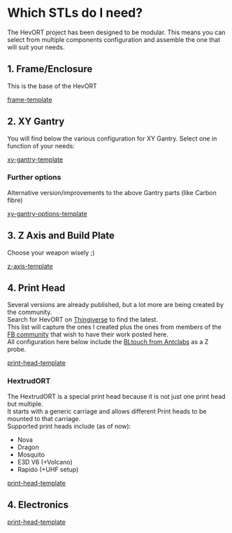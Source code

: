 # Which STLs do I need?

The HevORT project has been designed to be modular. This means you can select from multiple components configuration and assemble the one that will suit your needs.

<script>
    createGridData(1, [
        {
            title: "Frame",
            image: "../assets/images/components/FrameThumb.png",
            description: `The bare base frame with a side electronics bay`,
            buttons: [
                {title: "Frame Hardware Map", link: "https://a360.co/3dCjsfY"},
                {title: "BOM - Web", link: "https://miragec79.github.io/HevORT/bom/BOM_Frame_ElecExt.htm"},
                {title: "BOM - Download", link: "https://miragec79.github.io/HevORT/bom/BOM_Frame_ElecExt.xlsx"},
                {title: "CAD File", link: "https://a360.co/2xUD9B9"},
            ],
            customContent: "<span class='component-active-status'>Active</span>",
        },
        {
            title: "Enclosure",
            image: "../assets/images/components/AcidBeeThumb.png",
            description: `The  Acid Bee Enclosure`,
            buttons: [
                {title: "Thingiverse", link: "https://www.thingiverse.com/thing:5188673"},
                {title: "BOM - Web", link: "https://miragec79.github.io/HevORT/bom/BOM_Enclosure_AcidBee.htm"},
                {title: "BOM - Download", link: "https://miragec79.github.io/HevORT/bom/BOM_Enclosure_AcidBee.xlsx"},
                {title: "CAD File", link: "https://a360.co/3HD6rlY"},
            ],
            customContent: "<span class='component-active-status'>Active</span>",
        },
    ], {gridTemplateColumns: "1fr 1fr"});
    createGridData(2, [
        {
            title: "Standard XY",
            image: "../assets/images/components/XYThumb.png",
            description: `This version is suited for the commonly available GT2 pulleys.
                        <br>These pulleys available from china and other location are 9mm thick and have wider flanges(lips).`,
            buttons: [
                {title: "Thingiverse", link: "https://www.thingiverse.com/thing:4184477"},
                {title: "CAD File", link: "https://a360.co/2UEaOHa"},
            ],
            customContent: "<span class='component-active-status'>Since April 2019</span>",
        },
        {
            title: "(HT) XY High Temp",
            image: "../assets/images/components/XYHTThumb.png",
            description: `The High Temp version of the XY gantry features 5mm bore pulleys.  These are slightly thicker (10mm) and have a narrower lips.
                        <br>Note that due to extreme compactness of some components,
                        <br>transition bushings are necessary to fit the 5mm bore onto 3mm hardware.`,
            buttons: [
                {title: "Thingiverse", link: "https://www.thingiverse.com/thing:4402495"},
                {title: "CAD File", link: "https://a360.co/3ABEubX"},
            ],
            customContent: "<span class='component-active-status'>Since May 2020</span>",
        },
        {
            title: "(HD9) XY Heavy Duty 9mm",
            image: "../assets/images/components/XYHD9Thumb.png",
            description: `This XY Gantry will fit on the same frame as the Standard and HT version of the XY Gantry.
                        <br>The XYHD gantry are meant for very large printers or for the ones with very high performance in mind.
                        <br><br>Featuring:
                        <br>9mm or 12mm 2GT Belt,
                        <br>Center Pulley Bore 5mm Dowell Pins,
                        <br>MGN12H instead of MGN12C and more...`,
            buttons: [
                {title: "Thingiverse", link: "https://www.thingiverse.com/thing:4629715"},
                {title: "CAD File", link: "https://a360.co/35p2MH0"},
            ],
            customContent: "<span class='component-active-status'>Since Oct 2020</span>",
        },
        {
            title: "(HD12) XY Heavy Duty 12mm",
            image: "../assets/images/components/XYHD12Thumb.png",
            description: `This XY Gantry will fit on the same frame as the Standard and HT version of the XY Gantry.
                        <br>The XYHD gantry are meant for very large printers or for the ones with very high performance in mind.
                        <br><br>Featuring:
                        <br>9mm or 12mm 2GT Belt,
                        <br>Center Pulley Bore 5mm Dowell Pins,
                        <br>MGN12H instead of MGN12C and more...`,
            buttons: [
                {title: "Thingiverse", link: "https://www.thingiverse.com/thing:4625509"},
                {title: "CAD File", link: "https://a360.co/3dxzysP"},
            ],
            customContent: "<span class='component-active-status'>Since Oct 2020</span>",
        },
    ]);
    createGridData(3, [
        {
            title: "(XYHT) MGN9 Carbon Fiber X-Axis",
            image: "../assets/images/components/OPTION_XYHT_CFX_MGN9_Thumb.jpg",
            description: `A 2020 Carbon Fiber Tube is replacing X extrusion for huge weight saving.`,
            buttons: [
                {title: "Thingiverse", link: "https://www.thingiverse.com/thing:4880808"},
                {title: "BOM - Web", link: "https://miragec79.github.io/HevORT/bom/Option_XYHT_CFX_MGN9.htm"},
                {title: "BOM - Download", link: "https://miragec79.github.io/HevORT/bom/Option_XYHT_CFX_MGN9.xlsx"},
                {title: "CAD File", link: "https://a360.co/3z3ofD8"},
            ],
            customContent: "<span class='component-active-status'>Active</span>",
        },
        {
            title: "(HD9) MGN9 Carbon Fiber X-Axis",
            image: "../assets/images/components/OPTION_HD9_CFX_MGN9_Thumb.jpg",
            description: `A 2020 Carbon Fiber Tube is replacing X extrusion for huge weight saving.`,
            buttons: [
                {title: "Thingiverse", link: "https://github.com/MirageC79/HevORT/tree/master/files/STL/HD9/Option_HD9_CFx"},
                {title: "BOM - Web", link: "https://miragec79.github.io/HevORT/bom/Option_HD9_CFx_MGN9.htm"},
                {title: "BOM - Download", link: "https://miragec79.github.io/HevORT/bom/Option_HD9_CFx_MGN9.xlsx"},
                {title: "CAD File", link: "https://a360.co/3ttC8sp"},
            ],
            customContent: "<span class='component-active-status'>Active</span>",
        },
        {
            title: "(HD12) MGN9 Carbon Fiber X-Axis",
            image: "../assets/images/components/OPTION_HD12_CFX_MGN9_Thumb.jpg",
            description: `A 2020 Carbon Fiber Tube is replacing X extrusion for huge weight saving.`,
            buttons: [
                {title: "Thingiverse", link: "https://www.thingiverse.com/thing:4886459"},
                {title: "BOM - Web", link: "https://miragec79.github.io/HevORT/bom/Option_HD12_CFx_MGN9.htm"},
                {title: "BOM - Download", link: "https://miragec79.github.io/HevORT/bom/Option_HD12_CFx_MGN9.xlsx"},
                {title: "CAD File", link: "https://a360.co/3gqVqt4"},
            ],
            customContent: "<span class='component-active-status'>Active</span>",
        },
    ]);
    createGridData(4, [
        {
            title: "ZR",
            image: "../assets/images/components/ZRThumb.png",
            description: `This initial version of the Self Leveling Z axis on MGN rails from the HevORT
                        <br>works just fine if you are using quality Ball screws with excellent frame alignment as well as perfect tolerances printed parts...
                        <br>Sounds impossible to get?
                        <br></br>look at V2 below :)`,
            buttons: [
                {title: "Thingiverse", link: "https://www.thingiverse.com/thing:4184059"},
                {title: "CAD File", link: "https://a360.co/3gweJiw"},
            ],
            customContent: "<span class='component-active-status component-active-status-retired'>Feb 2020 - RETIRED</span>",
        },
        {
            title: "ZR V2 (Wobble wings)",
            image: "../assets/images/components/ZRV2Thumb.png",
            description: `Some may say, get proper alignment, get quality parts, go back to lead screw... Well
                        <br<brThe size of the bed on that printer makes it quite heavy.
                        <br>Moving it down and up in a non planar printing mode will get standards lead screw to wear out pretty quick.
                        <br><br>So for the ones of us who did not win the cheap ball screw lottery,
                        <br><br>this version of ZR system introduces Z wobble management using magnets and ball bearings.
                        <br>Also a second thrust bearing was added to allow the use of a M10X1.00 nut to secure the ball screw better.`,
            buttons: [
                {title: "Thingiverse", link: "https://www.thingiverse.com/thing:4387638"},
                {title: "CAD File", link: "https://a360.co/3bSwQzF"},
            ],
            customContent: "<span class='component-active-status'>Since May 2020</span>",
        },
        {
            title: "ZR V2.5",
            image: "../assets/images/components/ZR_V2.5_Thumb.jpg",
            description: `Using the same Z wobble management as V2, this new version integrates
                        <br><br>2 new features:<br>First, A double row angular contact bearing is now offering better axial load support to the ball screw.
                        <br><br>Second, a quality shaft collar from Ruland is providing a better resting shoulder to the thrust bearing than the poor half lip of a thread the SFU1204 usually offers.`,
            buttons: [
                {title: "CAD File", link: ""},
                {title: "Thingiverse", link: "https://www.thingiverse.com/thing:4723500"},
                {title: "CAD File", link: "https://a360.co/3bSwQzF"},
            ],            
            customContent: "<span class='component-active-status'>Since Jan 2021</span>",
        },
        {
            title: "HyperCube Evolution Z Adapters",
            image: "",
            description: `_Upcoming._ This option will let you use standard <a href="https://www.thingiverse.com/thing:2254103">Hypercube Evolution from SCOTT_3D</a> Z installation to your HevORT printer.`,
            customContent: "<span class='component-active-status'>TBD</span>",
        },
    ]);
    createGridData(5, [
        {
            title: "E3D Hemera",
            image: "../assets/images/components/HemeraThumb.png",
            description: `Including configuration for E3D V6,
                        <br>Volcano
                        <br>and Super Volcano heatblocks.
                        <br><br>Part cooling is achieved via BerdAir system
                        .<br><br>Duct STL include on the Thingiverse page.`,
            buttons: [
                {title: "Thingiverse", link: "https://www.thingiverse.com/thing:4238471"},
                {title: "CAD File", link: "https://a360.co/2U1i6ob"},
            ],
            customContent: "<span class='component-active-status'>Since March 2020</span>",
        },
        {
            title: "BMG/Titan Aqua",
            image: "../assets/images/components/BMGAquaThumb.png",
            description: `This is the all metal BMG (Right Hand) paired with a Titan Aqua cooling plate,
                        <br>E3D Volcano
                        <br>and the E3D slim stepper.
                        <br><br>BLTouch and Optical endstop sensor mounts as well.`,
            buttons: [
                {title: "Thingiverse", link: "https://www.thingiverse.com/thing:4411289"},
                {title: "CAD File", link: "https://a360.co/3fY7MFT"},
            ],
            customContent: "<span class='component-active-status'>Since May 2020</span>",
        },
        {
            title: "E3D Hemera Top Mounted and SuperVolcano",
            image: "../assets/images/components/HemeraTopMountThumb.png",
            description: `This print head requires the use of E3D Super Volcano.
                        <br><br>Part cooling is achieved by BerdAir system.
                        <br><br>Bltouch and optical sensors are used for positioning.`,
            buttons: [
                {title: "Thingiverse", link: "https://www.thingiverse.com/thing:4556554"},
                {title: "CAD File", link: "https://a360.co/39ryl4z"},
            ],
            customContent: "<span class='component-active-status'>Since July 2020</span>",
        },
    ]);
    createGridData(6, [
        {
            title: "HextrudORT",
            image: "../assets/images/components/HextrudORT_CoverThumb.jpg",
            description: `Collection of multiple print heads based on the HextrudORT (Extruder + Hotend) carriage`,
            buttons: [
                {title: "HextrudORT GitHub Page", link: "https://miragec79.github.io/HextrudORT/"},
            ],
            customContent: "<span class='component-active-status'>Active</span>",
        },
    ], {gridTemplateColumns: "1fr 1fr"});
    createGridData(7, [
        {
            title: "Electronics",
            image: "../assets/images/components/ElectronicsThumb.jpg",
            description: `Electronics List of material for Power Management and Control Board`,
            buttons: [
                {title: "Electronics Island proposal", link: "https://www.thingiverse.com/thing:3953165"},
                {title: "BOM - Web", link: "https://miragec79.github.io/HevORT/bom/BOM_Electronics.htm"},
                {title: "BOM - Download", link: "https://miragec79.github.io/HevORT/bom/BOM_Electronics.xlsx"},
            ],
            customContent: "<span class='component-active-status'>Active</span>",
        },
    ], {gridTemplateColumns: "1fr 1fr"});
</script>

## 1. Frame/Enclosure
This is the base of the HevORT

[frame-template](../assets/templates/grid-template.md ':include')

## 2. XY Gantry
You will find below the various configuration for XY Gantry.  Select one in function of your needs:

[xy-gantry-template](../assets/templates/grid-template.md ':include')

### Further options
Alternative version/improvements to the above Gantry parts (like Carbon fibre)

[xy-gantry-options-template](../assets/templates/grid-template.md ':include')

## 3. Z Axis and Build Plate
Choose your weapon wisely ;)

[z-axis-template](../assets/templates/grid-template.md ':include')

## 4. Print Head
Several versions are already published, but a lot more are being created by the community.  
Search for HevORT on [Thingiverse](https://www.thingiverse.com/) to find the latest.  
This list will capture the ones I created plus the ones from members of the [FB community](https://www.facebook.com/groups/hevort/) that wish to have their work posted here.  
All configuration here below include the [BLtouch from Antclabs](https://www.antclabs.com/bltouch) as a Z probe.

[print-head-template](../assets/templates/grid-template.md ':include')

### HextrudORT

The HextrudORT is a special print head because it is not just one print head but multiple.  
It starts with a generic carriage and allows different Print heads to be mounted to that carriage.  
Supported print heads include (as of now):  
* Nova
* Dragon
* Mosquito
* E3D V6 (+Volcano)
* Rapido (+UHF setup)

[print-head-template](../assets/templates/grid-template.md ':include')

## 4. Electronics

[print-head-template](../assets/templates/grid-template.md ':include')